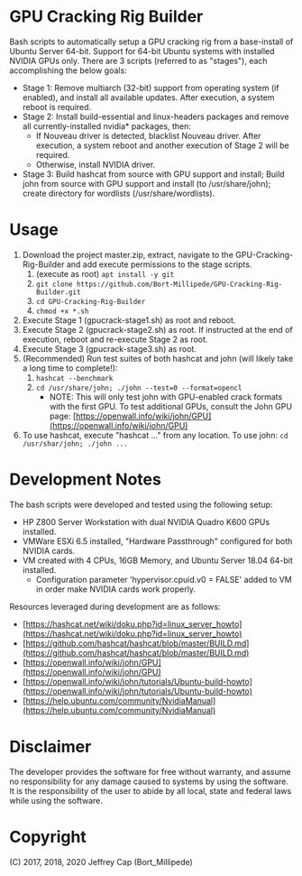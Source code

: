 # GPU Cracking Rig Builder
Bash scripts to automatically setup a GPU cracking rig from a base-install of Ubuntu Server 64-bit. Support for 64-bit Ubuntu systems with installed NVIDIA GPUs only. There are 3 scripts (referred to as "stages"), each accomplishing the below goals:

* Stage 1: Remove multiarch (32-bit) support from operating system (if enabled), and install all available updates. After execution, a system reboot is required.
* Stage 2: Install build-essential and linux-headers packages and remove all currently-installed nvidia* packages, then:
	* If Nouveau driver is detected, blacklist Nouveau driver. After execution, a system reboot and another execution of Stage 2 will be required.
	* Otherwise, install NVIDIA driver.
* Stage 3: Build hashcat from source with GPU support and install; Build john from source with GPU support and install (to /usr/share/john); create directory for wordlists (/usr/share/wordlists).

# Usage
1. Download the project master.zip, extract, navigate to the GPU-Cracking-Rig-Builder and add execute permissions to the stage scripts.
	1. (execute as root) ```apt install -y git```
	2. ```git clone https://github.com/Bort-Millipede/GPU-Cracking-Rig-Builder.git```
	3. ```cd GPU-Cracking-Rig-Builder```
	4. ```chmod +x *.sh```
2. Execute Stage 1 (gpucrack-stage1.sh) as root and reboot.
3. Execute Stage 2 (gpucrack-stage2.sh) as root. If instructed at the end of execution, reboot and re-execute Stage 2 as root.
4. Execute Stage 3 (gpucrack-stage3.sh) as root.
5. (Recommended) Run test suites of both hashcat and john (will likely take a long time to complete!):
	1. ```hashcat --benchmark```
	2. ```cd /usr/share/john; ./john --test=0 --format=opencl```
		* NOTE: This will only test john with GPU-enabled crack formats with the first GPU. To test additional GPUs, consult the John GPU page: [https://openwall.info/wiki/john/GPU](https://openwall.info/wiki/john/GPU)
6. To use hashcat, execute "hashcat ..." from any location. To use john: ```cd /usr/shar/john; ./john ...```

# Development Notes
The bash scripts were developed and tested using the following setup:

* HP Z800 Server Workstation with dual NVIDIA Quadro K600 GPUs installed.
* VMWare ESXi 6.5 installed, "Hardware Passthrough" configured for both NVIDIA cards.
* VM created with 4 CPUs, 16GB Memory, and Ubuntu Server 18.04 64-bit installed.
	* Configuration parameter 'hypervisor.cpuid.v0 = FALSE' added to VM in order make NVIDIA cards work properly.

Resources leveraged during development are as follows:

* [https://hashcat.net/wiki/doku.php?id=linux_server_howto](https://hashcat.net/wiki/doku.php?id=linux_server_howto)
* [https://github.com/hashcat/hashcat/blob/master/BUILD.md](https://github.com/hashcat/hashcat/blob/master/BUILD.md)
* [https://openwall.info/wiki/john/GPU](https://openwall.info/wiki/john/GPU)
* [https://openwall.info/wiki/john/tutorials/Ubuntu-build-howto](https://openwall.info/wiki/john/tutorials/Ubuntu-build-howto)
* [https://help.ubuntu.com/community/NvidiaManual](https://help.ubuntu.com/community/NvidiaManual)

# Disclaimer
The developer provides the software for free without warranty, and assume no responsibility for any damage caused to systems by using the software. It is the responsibility of the user to abide by all local, state and federal laws while using the software.

# Copyright
(C) 2017, 2018, 2020 Jeffrey Cap (Bort_Millipede)

